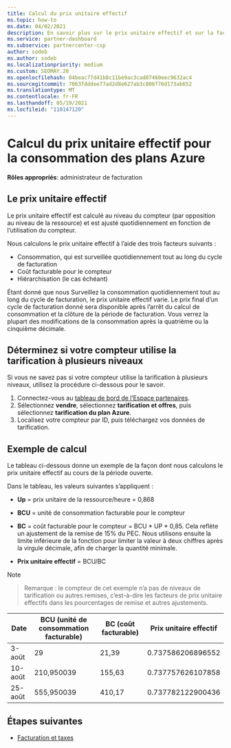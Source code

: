 ```yaml
---
title: Calcul du prix unitaire effectif
ms.topic: how-to
ms.date: 04/02/2021
description: En savoir plus sur le prix unitaire effectif et sur la façon dont il est calculé. Cet article contient également un exemple de calcul.
ms.service: partner-dashboard
ms.subservice: partnercenter-csp
author: sodeb
ms.author: sodeb
ms.localizationpriority: medium
ms.custom: SEOMAY.20
ms.openlocfilehash: 84beac77d41b8c11be9ac3cad87460eec9632ac4
ms.sourcegitcommit: 7063fdddee77ad2d8e627ab3c806f76d173ab652
ms.translationtype: MT
ms.contentlocale: fr-FR
ms.lasthandoff: 05/19/2021
ms.locfileid: "110147120"
---
```

# <a name="effective-unit-price-calculation-for-azure-plan-consumption"></a>Calcul du prix unitaire effectif pour la consommation des plans Azure

**Rôles appropriés**: administrateur de facturation

## <a name="the-effective-unit-price"></a>Le prix unitaire effectif

Le prix unitaire effectif est calculé au niveau du compteur (par opposition au niveau de la ressource) et est ajusté quotidiennement en fonction de l’utilisation du compteur.

Nous calculons le prix unitaire effectif à l’aide des trois facteurs suivants :

- Consommation, qui est surveillée quotidiennement tout au long du cycle de facturation
- Coût facturable pour le compteur
- Hiérarchisation (le cas échéant)

Étant donné que nous Surveillez la consommation quotidiennement tout au long du cycle de facturation, le prix unitaire effectif varie. Le prix final d’un cycle de facturation donné sera disponible après l’arrêt du calcul de consommation et la clôture de la période de facturation. Vous verrez la plupart des modifications de la consommation après la quatrième ou la cinquième décimale.

## <a name="find-out-whether-your-meter-uses-tiered-pricing"></a>Déterminez si votre compteur utilise la tarification à plusieurs niveaux

Si vous ne savez pas si votre compteur utilise la tarification à plusieurs niveaux, utilisez la procédure ci-dessous pour le savoir. 

1. Connectez-vous au [tableau de bord de l’Espace partenaires](https://partner.microsoft.com/dashboard/).
2. Sélectionnez **vendre**, sélectionnez **tarification et offres**, puis sélectionnez **tarification du plan Azure**.
3. Localisez votre compteur par ID, puis téléchargez vos données de tarification. 

## <a name="sample-calculation"></a>Exemple de calcul

Le tableau ci-dessous donne un exemple de la façon dont nous calculons le prix unitaire effectif au cours de la période ouverte.

Dans le tableau, les valeurs suivantes s’appliquent : 

- **Up** = prix unitaire de la ressource/heure = 0,868

- **BCU** = unité de consommation facturable pour le compteur

- **BC** = coût facturable pour le compteur = BCU * UP * 0,85. Cela reflète un ajustement de la remise de 15% du PEC. Nous utilisons ensuite la limite inférieure de la fonction pour limiter la valeur à deux chiffres après la virgule décimale, afin de charger la quantité minimale. 

- **Prix unitaire effectif** = BCU/BC

>[!NOTE]

>Remarque : le compteur de cet exemple n’a pas de niveaux de tarification ou autres remises, c’est-à-dire les facteurs de prix unitaire effectifs dans les pourcentages de remise et autres ajustements.


| Date | BCU (unité de consommation facturable) | BC (coût facturable) | Prix unitaire effectif |
| ------ | ----------- | ----------- | ----------- |  
| 3-août | 29 | 21,39 | 0.737586206896552 |
| 10-août | 210,950039 | 155,63 | 0.737757626107858 |
| 25-août | 555,950039 | 410,17 | 0.737782122900436 |

## <a name="next-steps"></a>Étapes suivantes

- [Facturation et taxes](billing.md)
